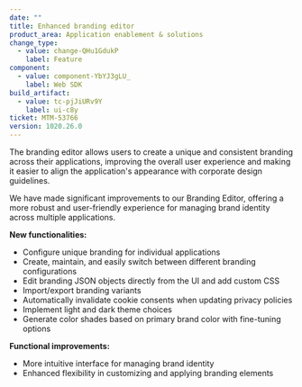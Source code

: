 ```yaml
---
date: ""
title: Enhanced branding editor
product_area: Application enablement & solutions
change_type:
  - value: change-QHu1GdukP
    label: Feature
component:
  - value: component-YbYJ3gLU_
    label: Web SDK
build_artifact:
  - value: tc-pjJiURv9Y
    label: ui-c8y
ticket: MTM-53766
version: 1020.26.0
---
```

The branding editor allows users to create a unique and consistent branding across their applications, improving the overall user experience and making it easier to align the application's appearance with corporate design guidelines.

We have made significant improvements to our Branding Editor, offering a more robust and user-friendly experience for managing brand identity across multiple applications.

**New functionalities:**
- Configure unique branding for individual applications
- Create, maintain, and easily switch between different branding configurations
- Edit branding JSON objects directly from the UI and add custom CSS
- Import/export branding variants
- Automatically invalidate cookie consents when updating privacy policies
- Implement light and dark theme choices
- Generate color shades based on primary brand color with fine-tuning options

**Functional improvements:**
- More intuitive interface for managing brand identity
- Enhanced flexibility in customizing and applying branding elements